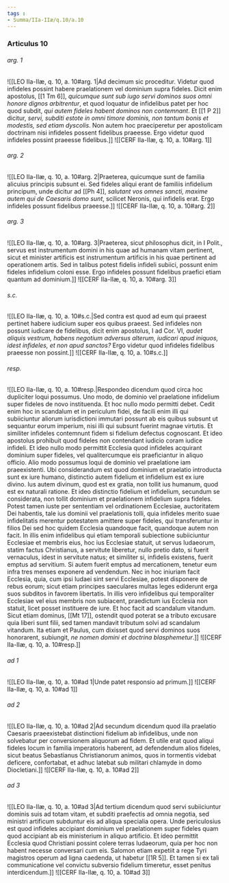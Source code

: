 ```yaml
---
tags : 
- Summa/IIa-IIæ/q.10/a.10
---
```


### Articulus 10

###### arg. 1
![[LEO IIa-IIæ, q. 10, a. 10#arg. 1|Ad decimum sic proceditur. Videtur quod infideles possint habere praelationem vel dominium supra fideles. Dicit enim apostolus, [[1 Tm 6]], *quicumque sunt sub iugo servi dominos suos omni honore dignos arbitrentur*, et quod loquatur de infidelibus patet per hoc quod subdit, *qui autem fideles habent dominos non contemnant*. Et [[1 P 2]] dicitur, *servi, subditi estote in omni timore dominis, non tantum bonis et modestis, sed etiam dyscolis*. Non autem hoc praeciperetur per apostolicam doctrinam nisi infideles possent fidelibus praeesse. Ergo videtur quod infideles possint praeesse fidelibus.]]
![[CERF IIa-IIæ, q. 10, a. 10#arg. 1]]

###### arg. 2
![[LEO IIa-IIæ, q. 10, a. 10#arg. 2|Praeterea, quicumque sunt de familia alicuius principis subsunt ei. Sed fideles aliqui erant de familiis infidelium principum, unde dicitur ad [[Ph 4]], *salutant vos omnes sancti, maxime autem qui de Caesaris domo sunt*, scilicet Neronis, qui infidelis erat. Ergo infideles possunt fidelibus praeesse.]]
![[CERF IIa-IIæ, q. 10, a. 10#arg. 2]]

###### arg. 3
![[LEO IIa-IIæ, q. 10, a. 10#arg. 3|Praeterea, sicut philosophus dicit, in I Polit., servus est instrumentum domini in his quae ad humanam vitam pertinent, sicut et minister artificis est instrumentum artificis in his quae pertinent ad operationem artis. Sed in talibus potest fidelis infideli subiici, possunt enim fideles infidelium coloni esse. Ergo infideles possunt fidelibus praefici etiam quantum ad dominium.]]
![[CERF IIa-IIæ, q. 10, a. 10#arg. 3]]

###### s.c.
![[LEO IIa-IIæ, q. 10, a. 10#s.c.|Sed contra est quod ad eum qui praeest pertinet habere iudicium super eos quibus praeest. Sed infideles non possunt iudicare de fidelibus, dicit enim apostolus, I ad Cor. VI, *audet aliquis vestrum, habens negotium adversus alterum, iudicari apud iniquos, idest infideles, et non apud sanctos?* Ergo videtur quod infideles fidelibus praeesse non possint.]]
![[CERF IIa-IIæ, q. 10, a. 10#s.c.]]

###### resp.
![[LEO IIa-IIæ, q. 10, a. 10#resp.|Respondeo dicendum quod circa hoc dupliciter loqui possumus. Uno modo, de dominio vel praelatione infidelium super fideles de novo instituenda. Et hoc nullo modo permitti debet. Cedit enim hoc in scandalum et in periculum fidei, de facili enim illi qui subiiciuntur aliorum iurisdictioni immutari possunt ab eis quibus subsunt ut sequantur eorum imperium, nisi illi qui subsunt fuerint magnae virtutis. Et similiter infideles contemnunt fidem si fidelium defectus cognoscant. Et ideo apostolus prohibuit quod fideles non contendant iudicio coram iudice infideli. Et ideo nullo modo permittit Ecclesia quod infideles acquirant dominium super fideles, vel qualitercumque eis praeficiantur in aliquo officio. Alio modo possumus loqui de dominio vel praelatione iam praeexistenti. Ubi considerandum est quod dominium et praelatio introducta sunt ex iure humano, distinctio autem fidelium et infidelium est ex iure divino. Ius autem divinum, quod est ex gratia, non tollit ius humanum, quod est ex naturali ratione. Et ideo distinctio fidelium et infidelium, secundum se considerata, non tollit dominium et praelationem infidelium supra fideles. Potest tamen iuste per sententiam vel ordinationem Ecclesiae, auctoritatem Dei habentis, tale ius dominii vel praelationis tolli, quia infideles merito suae infidelitatis merentur potestatem amittere super fideles, qui transferuntur in filios Dei sed hoc quidem Ecclesia quandoque facit, quandoque autem non facit. In illis enim infidelibus qui etiam temporali subiectione subiiciuntur Ecclesiae et membris eius, hoc ius Ecclesiae statuit, ut servus Iudaeorum, statim factus Christianus, a servitute liberetur, nullo pretio dato, si fuerit vernaculus, idest in servitute natus; et similiter si, infidelis existens, fuerit emptus ad servitium. Si autem fuerit emptus ad mercationem, tenetur eum infra tres menses exponere ad vendendum. Nec in hoc iniuriam facit Ecclesia, quia, cum ipsi Iudaei sint servi Ecclesiae, potest disponere de rebus eorum; sicut etiam principes saeculares multas leges ediderunt erga suos subditos in favorem libertatis. In illis vero infidelibus qui temporaliter Ecclesiae vel eius membris non subiacent, praedictum ius Ecclesia non statuit, licet posset instituere de iure. Et hoc facit ad scandalum vitandum. Sicut etiam dominus, [[Mt 17]], ostendit quod poterat se a tributo excusare quia liberi sunt filii, sed tamen mandavit tributum solvi ad scandalum vitandum. Ita etiam et Paulus, cum dixisset quod servi dominos suos honorarent, subiungit, *ne nomen domini et doctrina blasphemetur*.]]
![[CERF IIa-IIæ, q. 10, a. 10#resp.]]

###### ad 1
![[LEO IIa-IIæ, q. 10, a. 10#ad 1|Unde patet responsio ad primum.]]
![[CERF IIa-IIæ, q. 10, a. 10#ad 1]]

###### ad 2
![[LEO IIa-IIæ, q. 10, a. 10#ad 2|Ad secundum dicendum quod illa praelatio Caesaris praeexistebat distinctioni fidelium ab infidelibus, unde non solvebatur per conversionem aliquorum ad fidem. Et utile erat quod aliqui fideles locum in familia imperatoris haberent, ad defendendum alios fideles, sicut beatus Sebastianus Christianorum animos, quos in tormentis videbat deficere, confortabat, et adhuc latebat sub militari chlamyde in domo Diocletiani.]]
![[CERF IIa-IIæ, q. 10, a. 10#ad 2]]

###### ad 3
![[LEO IIa-IIæ, q. 10, a. 10#ad 3|Ad tertium dicendum quod servi subiiciuntur dominis suis ad totam vitam, et subditi praefectis ad omnia negotia, sed ministri artificum subduntur eis ad aliqua specialia opera. Unde periculosius est quod infideles accipiant dominium vel praelationem super fideles quam quod accipiant ab eis ministerium in aliquo artificio. Et ideo permittit Ecclesia quod Christiani possint colere terras Iudaeorum, quia per hoc non habent necesse conversari cum eis. Salomon etiam expetiit a rege Tyri magistros operum ad ligna caedenda, ut habetur [[1R 5]]. Et tamen si ex tali communicatione vel convictu subversio fidelium timeretur, esset penitus interdicendum.]]
![[CERF IIa-IIæ, q. 10, a. 10#ad 3]]

